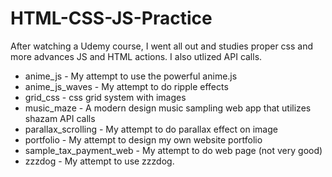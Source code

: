 # HTML-CSS-JS-Practice

After watching a Udemy course, I went all out and studies proper css and more advances JS and HTML actions. I also utlized API calls.

* anime_js - My attempt to use the powerful anime.js
* anime_js_waves - My attempt to do ripple effects
* grid_css - css grid system with images
* music_maze - A modern design music sampling web app that utilizes shazam API calls
* parallax_scrolling - My attempt to do parallax effect on image
* portfolio - My attempt to design my own website portfolio
* sample_tax_payment_web - My attempt to do web page (not very good)
* zzzdog - My attempt to use zzzdog.
